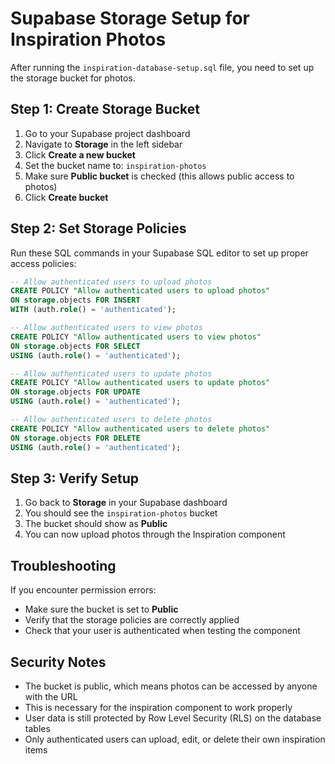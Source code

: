 # Supabase Storage Setup for Inspiration Photos

After running the `inspiration-database-setup.sql` file, you need to set up the storage bucket for photos.

## Step 1: Create Storage Bucket

1. Go to your Supabase project dashboard
2. Navigate to **Storage** in the left sidebar
3. Click **Create a new bucket**
4. Set the bucket name to: `inspiration-photos`
5. Make sure **Public bucket** is checked (this allows public access to photos)
6. Click **Create bucket**

## Step 2: Set Storage Policies

Run these SQL commands in your Supabase SQL editor to set up proper access policies:

```sql
-- Allow authenticated users to upload photos
CREATE POLICY "Allow authenticated users to upload photos" 
ON storage.objects FOR INSERT 
WITH (auth.role() = 'authenticated');

-- Allow authenticated users to view photos
CREATE POLICY "Allow authenticated users to view photos" 
ON storage.objects FOR SELECT 
USING (auth.role() = 'authenticated');

-- Allow authenticated users to update photos
CREATE POLICY "Allow authenticated users to update photos" 
ON storage.objects FOR UPDATE 
USING (auth.role() = 'authenticated');

-- Allow authenticated users to delete photos
CREATE POLICY "Allow authenticated users to delete photos" 
ON storage.objects FOR DELETE 
USING (auth.role() = 'authenticated');
```

## Step 3: Verify Setup

1. Go back to **Storage** in your Supabase dashboard
2. You should see the `inspiration-photos` bucket
3. The bucket should show as **Public**
4. You can now upload photos through the Inspiration component

## Troubleshooting

If you encounter permission errors:
- Make sure the bucket is set to **Public**
- Verify that the storage policies are correctly applied
- Check that your user is authenticated when testing the component

## Security Notes

- The bucket is public, which means photos can be accessed by anyone with the URL
- This is necessary for the inspiration component to work properly
- User data is still protected by Row Level Security (RLS) on the database tables
- Only authenticated users can upload, edit, or delete their own inspiration items
